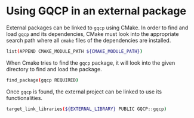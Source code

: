 # Using GQCP in an external package

External packages can be linked to `gqcp` using CMake. In order to find and load `gqcp` and its dependencies, CMake must look into the appropriate search path where all `cmake` files of the dependencies are installed.

```bash
list(APPEND CMAKE_MODULE_PATH ${CMAKE_MODULE_PATH})
```

When Cmake tries to find the `gqcp` package, it will look into the given directory to find and load the package.

```bash
find_package(gqcp REQUIRED)
```

Once `gqcp` is found, the external project can be linked to use its functionalities.

```bash
target_link_libraries(${EXTERNAL_LIBRARY} PUBLIC GQCP::gqcp)
```